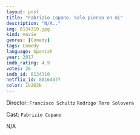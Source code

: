 ```yaml
---
layout: post
title: "Fabrizio Copano: Solo pienso en mi"
description: "N/A.."
img: 8134310.jpg
kind: movie
genres: [Comedy]
tags: Comedy 
language: Spanish
year: 2017
imdb_rating: 4.9
votes: 26
imdb_id: 8134310
netflix_id: 80164077
color: 1b263b
---
```

Director: `Francisco Schultz` `Rodrigo Toro Solovera`  

Cast: `Fabrizio Copano` 

N/A
